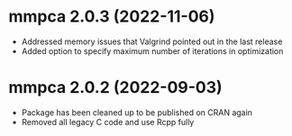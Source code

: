 # mmpca 2.0.3 (2022-11-06)

* Addressed memory issues that Valgrind pointed out in the last release
* Added option to specify maximum number of iterations in optimization

# mmpca 2.0.2 (2022-09-03)
 
* Package has been cleaned up to be published on CRAN again
* Removed all legacy C code and use Rcpp fully
